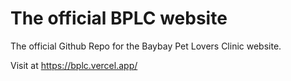 # The official BPLC website

The official Github Repo for the Baybay Pet Lovers Clinic website.

Visit at https://bplc.vercel.app/
